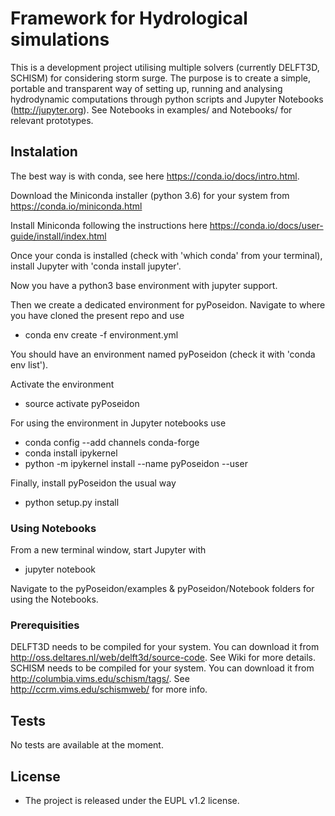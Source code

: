 Framework for Hydrological simulations
=======================================

This is a development project utilising multiple solvers (currently DELFT3D, SCHISM) for considering storm surge. The purpose is to create a simple, portable and transparent way of setting up, running and analysing hydrodynamic computations through python scripts and Jupyter Notebooks (http://jupyter.org). See Notebooks in examples/ and Notebooks/ for relevant prototypes.

## Instalation

The best way is with conda, see here https://conda.io/docs/intro.html.

Download the Miniconda installer (python 3.6) for your system from https://conda.io/miniconda.html

Install Miniconda following the instructions here https://conda.io/docs/user-guide/install/index.html

Once your conda is installed (check with 'which conda' from your terminal), install Jupyter with 'conda install jupyter'.

Now you have a python3 base environment with jupyter support.

Then we create a dedicated environment for pyPoseidon. Navigate to where you have cloned the present repo and use

* conda env create -f environment.yml 

You should have an environment named pyPoseidon (check it with 'conda env list').

Activate the environment 

* source activate pyPoseidon

For using the environment in Jupyter notebooks use

* conda config --add channels conda-forge
* conda install ipykernel
* python -m ipykernel install --name pyPoseidon --user

Finally, install pyPoseidon the usual way

* python setup.py install

### Using Notebooks

From a new terminal window, start Jupyter with 

* jupyter notebook

Navigate to the pyPoseidon/examples & pyPoseidon/Notebook folders for using the Notebooks. 


### Prerequisities

DELFT3D needs to be compiled for your system. You can download it from http://oss.deltares.nl/web/delft3d/source-code. See Wiki for more details.
SCHISM needs to be compiled for your system. You can download it from  http://columbia.vims.edu/schism/tags/. See http://ccrm.vims.edu/schismweb/ for more info.

## Tests

No tests are available at the moment.


## License
* The project is released under the EUPL v1.2 license. 

